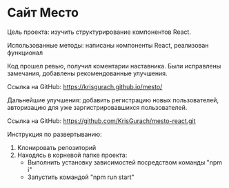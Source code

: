 # Сайт Место

Цель проекта: изучить структурирование компонентов React.

Использованные методы: написаны компоненты React, реализован функционал

Код прошел ревью, получил коментарии наставника. Были исправлены замечания, добавлены рекомендованные улучшения.

Ссылка на GitHub: https://krisgurach.github.io/mesto/

Дальнейшие улучшения: добавить регистрацию новых пользователей, авторизацию для уже заргистрировавшихся пользователей.

Ссылка на GitHub: https://github.com/KrisGurach/mesto-react.git

Инструкция по развертыванию:

1. Клонировать репозиторий
2. Находясь в корневой папке проекта:
   - Выполнить установку зависимостей посредством команды "npm i"
   - Запустить командой "npm run start"

